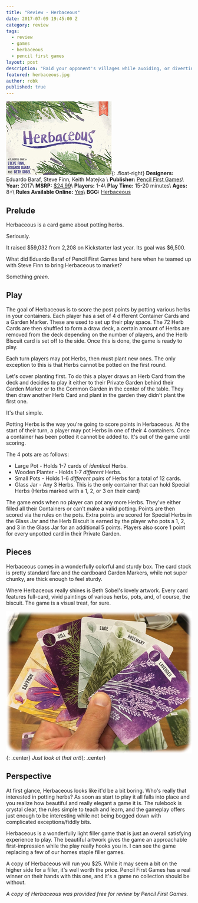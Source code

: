 ```yaml
---
title: "Review - Herbaceous"
date: 2017-07-09 19:45:00 Z
category: review
tags:
  - review
  - games
  - herbaceous
  - pencil first games
layout: post
description: "Raid your opponent's villages while avoiding, or diverting, the Rampaging Jotunn."
featured: herbaceous.jpg                                                        
author: robk
published: true
---
```


![Herbaceous](/images/herbaceous/cover.jpg){: .float-right}
**Designers:**  Eduardo Baraf, Steve Finn, Keith Matejka \\
**Publisher:** [Pencil First Games](http://www.pencilfirstgames.com/herbaceous/)\\
**Year:** 2017\\
**MSRP:** [$24.99](https://www.lostcog.com/shop/rampaging-jotunn-1)\\
**Players:** 1-4\\
**Play Time:** 15-20 minutes\\
**Ages:** 8+\\
**Rules Available Online:** [Yes](https://boardgamegeek.com/filepage/134418/herbaceous-rulebook-v10)\\
**BGG:** [Herbaceous](https://boardgamegeek.com/boardgame/195314/herbaceous)

<h2>Prelude</h2>

Herbaceous is a card game about potting herbs.

Seriously.

It raised $59,032 from 2,208 on Kickstarter last year. Its goal was $6,500.

What did Eduardo Baraf of Pencil First Games land here when he teamed up with Steve Finn to bring Herbaceous to market?

Something *green*.

<h2>Play</h2>

The goal of Herbaceous is to score the post points by potting various herbs in your containers. Each player has a set of 4 different Container Cards and a Garden Marker. These are used to set up their play space. The 72 Herb Cards are then shuffled to form a draw deck, a certain amount of Herbs are removed from the deck depending on the number of players, and the Herb Biscuit card is set off to the side. Once this is done, the game is ready to play.

Each turn players may pot Herbs, then must plant new ones. The only exception to this is that Herbs cannot be potted on the first round.

Let's cover planting first. To do this a player draws an Herb Card from the deck and decides to play it either to their Private Garden behind their Garden Marker or to the Common Garden in the center of the table. They then draw another Herb Card and plant in the garden they didn't plant the first one.

It's that simple.

Potting Herbs is the way you're going to score points in Herbaceous. At the start of their turn, a player may pot Herbs in one of their 4 containers. Once a container has been potted it cannot be added to. It's out of the game until scoring.

The 4 pots are as follows:

* Large Pot - Holds 1-7 cards of *identical* Herbs.
* Wooden Planter - Holds 1-7 *different* Herbs.
* Small Pots - Holds 1-6 *different pairs* of Herbs for a total of 12 cards.
* Glass Jar - Any 3 Herbs. This is the only container that can hold Special Herbs (Herbs marked with a 1, 2, or 3 on their card)

The game ends when no player can pot any more Herbs. They've either filled all their Containers or can't make a valid potting. Points are then scored via the rules on the pots. Extra points are scored for Special Herbs in the Glass Jar and the Herb Biscuit is earned by the player who pots a 1, 2, and 3 in the Glass Jar for an additional 5 points. Players also score 1 point for every unpotted card in their Private Garden.

<h2>Pieces</h2>

Herbaceous comes in a wonderfully colorful and sturdy box. The card stock is pretty standard fare and the cardboard Garden Markers, while not super chunky, are thick enough to feel sturdy.

Where Herbaceous really shines is  Beth Sobel's lovely artwork. Every card features full-card, vivid paintings of various herbs, pots, and, of course, the biscuit. The game is a visual treat, for sure.

![Herbaceous](/images/herbaceous/cards.jpg){: .center}
*Just look at that art!*{: .center}

<h2>Perspective</h2>

At first glance, Herbaceous looks like it'd be a bit boring. Who's really that interested in potting herbs? As soon as start to play it all falls into place and you realize how beautiful and really elegant a game it is. The rulebook is crystal clear, the rules simple to teach and learn, and the gameplay offers just enough to be interesting while not being bogged down with complicated exceptions/fiddly bits.

Herbaceous is a wonderfully light filler game that is just an overall satisfying experience to play. The beautiful artwork gives the game an approachable first-impression while the play really hooks you in. I can see the game replacing a few of our homes staple filler games.

A copy of Herbaceous will run you $25. While it may seem a bit on the higher side for a filler, it's well worth the price. Pencil First Games has a real winner on their hands with this one, and it's a game no collection should be without.

*A copy of Herbaceous was provided free for review by Pencil First Games.*
